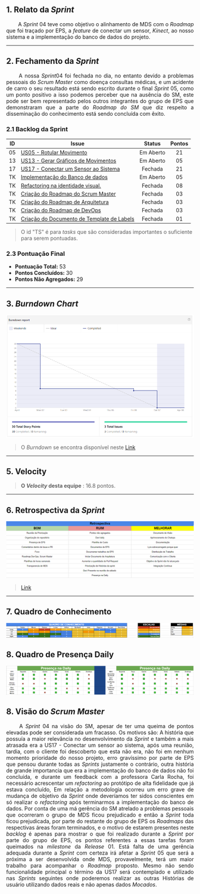 ## 1. Relato da _Sprint_

<p align="justify">&emsp;&emsp; A <i>Sprint</i> 04 teve como objetivo o alinhamento de MDS com o <i>Roadmap</i> que foi traçado por EPS, a <i>feature</i> de conectar um sensor, <i>Kinect</i>, ao nosso sistema e a implementação do banco de dados do projeto. </p>

---

## 2. Fechamento da _Sprint_
<p align="justify">&emsp;&emsp; A nossa <i>Sprint</i>04 foi fechada no dia, no entanto devido a problemas pessoais do <i>Scrum Master</i> como doença consultas médicas, e um acidente de carro o seu resultado está sendo escrito durante o final <i>Sprint</i> 05, como um ponto positivo a isso podemos perceber que na ausência do SM, este pode ser bem representado pelos outros integrantes do grupo de EPS que demonstraram que a parte do <i>Roadmap do SM</i> que diz respeito a disseminação do conhecimento está sendo concluída com êxito. </p>

### 2.1 Backlog da Sprint

| ID | Issue | Status | Pontos |
|:--:| ------- | :----: | :----: |
| 05 | [US05 - Rotular Movimento](https://github.com/fga-gpp-mds/2018.1-Reabilitacao-Motora/issues/88) | Em Aberto | 21 |
| 13 | [US13 - Gerar Gráficos de Movimentos](https://github.com/fga-gpp-mds/2018.1-Reabilitacao-Motora/issues/46)| Em Aberto | 05 |
| 17 | [US17 - Conectar um Sensor ao Sistema](https://github.com/fga-gpp-mds/2018.1-Reabilitacao-Motora/issues/28) | Fechada | 21 |
| TK | [Implementação do Banco de dados](https://github.com/fga-gpp-mds/2018.1-Reabilitacao-Motora/issues/66) | Em Aberto | 05 |
| TK | [Refactoring na identidade visual.](https://github.com/fga-gpp-mds/2018.1-Reabilitacao-Motora/issues/84) | Fechada | 08 |
| TK | [Criação do Roadmap do Scrum Master](https://github.com/fga-gpp-mds/2018.1-Reabilitacao-Motora/issues/73) | Fechada | 03 |
| TK | [Criação do Roadmap de Arquitetura](https://github.com/fga-gpp-mds/2018.1-Reabilitacao-Motora/issues/87) | Fechada | 03 |
| TK | [Criação do Roadmap de DevOps](https://github.com/fga-gpp-mds/2018.1-Reabilitacao-Motora/issues/64) | Fechada | 03 |
| TK | [Criação do Documento de Template de Labels](https://github.com/fga-gpp-mds/2018.1-Reabilitacao-Motora/issues/74) | Fechada | 01 |

> O id "TS" é para *tasks* que são consideradas importantes o suficiente para serem pontuadas.

### 2.3 Pontuação Final

* **Pontuação Total:** 53
* **Pontos Concluídos:** 30
* **Pontos Não Agregados:** 29

------------

## 3. _Burndown Chart_

![](https://raw.githubusercontent.com/RomeuCarvalhoAntunes/2018.1-Reabilitacao-Motora/master/docs/imagens/Burndown/Sprint_04.png)

> O _Burndown_ se encontra disponível neste [Link](https://github.com/fga-gpp-mds/2018.1-Reabilitacao-Motora/issues#reports?report=burndown&milestoneId=3179762&showPRs=false)


------------

## 5. Velocity

> **O _Velocity_ desta equipe**  : 16.8 pontos.

------------


## 6. Retrospectiva da _Sprint_

![](https://raw.githubusercontent.com/RomeuCarvalhoAntunes/2018.1-Reabilitacao-Motora/master/docs/imagens/Retrospectiva/Retrospectiva_Sprint04.png)

 >[Link](https://raw.githubusercontent.com/RomeuCarvalhoAntunes/2018.1-Reabilitacao-Motora/master/docs/imagens/Retrospectiva/Retrospectiva_Sprint04.png)

------------

## 7. Quadro de Conhecimento

![](https://raw.githubusercontent.com/RomeuCarvalhoAntunes/2018.1-Reabilitacao-Motora/master/docs/imagens/Quadro%20de%20Conhecimento/Quadro_Conhecimento_04.png)

## 8. Quadro de Presença Daily

![](https://raw.githubusercontent.com/RomeuCarvalhoAntunes/2018.1-Reabilitacao-Motora/master/docs/imagens/Daily/Sprint04.png)


## 8. Visão do _Scrum Master_
<p align="justify">&emsp;&emsp; A <i>Sprint</i> 04 na visão do SM, apesar de ter uma queima de pontos elevadas pode ser considerada um fracasso. Os motivos são: A história que possuía a maior relevância no desenvolvimento da <i>Sprint</i> e também a mais atrasada era a US17 - Conectar um sensor ao sistema, após uma reunião, tardia, com o cliente foi descoberto que esta não era, não foi em nenhum momento prioridade do nosso projeto, erro gravíssimo por parte de EPS que pensou durante todas as <i>Sprints</i> justamente o contrário, outra história de grande importancia que era a implementação do banco de dados não foi concluída, e durante um feedback com a professora Carla Rocha, foi necessário acrescentar um <i>refactoring</i> ao protótipo de alta fidelidade que já estava concluído, Em relação a metodologia ocorreu um erro grave de mudança de objetivo da <i>Sprint</i> onde deveríamos ter sidos conscientes em só realizar o <i>refactoring</i> após terminarmos a implementação do banco de dados. Por conta de uma má gerência do SM atrelado a problemas pessoais que ocorreram o grupo de MDS ficou prejudicado e então a <i>Sprint</i> toda ficou prejudicada, por parte do restante do grupo de EPS os <i>Roadmaps</i> das respectivas áreas foram terminados, e o motivo de estarem presentes neste <i>backlog</i> é apenas para mostrar o que foi realizado durante a <i>Sprint</i> por parte do grupo de EPS, os pontos referentes a essas tarefas foram queimados na <i>milestone</i> da <i>Release</i> 01. Está falta de uma gerência adequada durante a <i>Sprint</i> com certeza irá afetar a <i>Sprint</i> 05 que será a próxima a ser desenvolvida onde MDS, provavelmente, terá um maior trabalho para acompanhar o <i>Roadmap</i> proposto. Mesmo não sendo funcionalidade principal o término da US17 será contemplado e utilizado nas <i>Sprints</i> seguintes onde poderemos realizar as outras Histórias de usuário utilizando dados reais e não apenas dados <i>Mocados</i>. </p>
